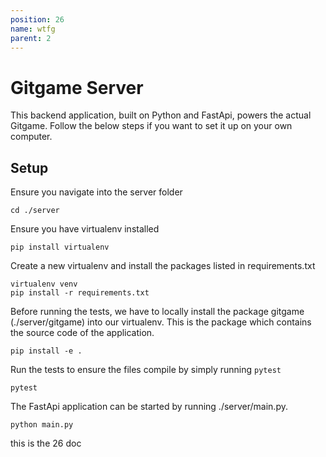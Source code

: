 ```yaml
---
position: 26
name: wtfg
parent: 2
---
```

# Gitgame Server

This backend application, built on Python and FastApi, powers the actual Gitgame. Follow the below steps if you want to set it up on your own computer.


## Setup

Ensure you navigate into the server folder
```
cd ./server
```

Ensure you have virtualenv installed
```
pip install virtualenv
```

Create a new virtualenv and install the packages listed in requirements.txt
```
virtualenv venv
pip install -r requirements.txt
```

Before running the tests, we have to locally install the package gitgame (./server/gitgame) into our virtualenv. This is the package which contains the
source code of the application.
```
pip install -e .
```

Run the tests to ensure the files compile by simply running `pytest`
```
pytest
```

The FastApi application can be started by running ./server/main.py.
```
python main.py
```
this is the 26 doc